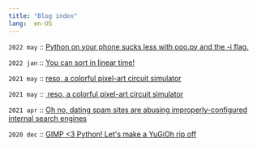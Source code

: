 ```yaml
---
title: "Blog index"
lang:  en-US
---
```

`2022 may`	::	[Python on your phone sucks less with ooo.py and the -i flag.](./posts/python_mobile.html)

`2022 jan`	::	[You can sort in linear time!](./posts/linear_sorting.html)

`2021 may`	::	[reso, a colorful pixel-art circuit simulator](./posts/example.html)

`2021 may`	::	[ reso, a colorful pixel-art circuit simulator](./posts/reso_intro.html)

`2021 apr`	::	[Oh no, dating spam sites are abusing improperly-configured internal search engines](./posts/seo_dating_spam.html)

`2020 dec`	::	[GIMP <3 Python! Let's make a YuGiOh rip off](./posts/gimp_and_python.html)

